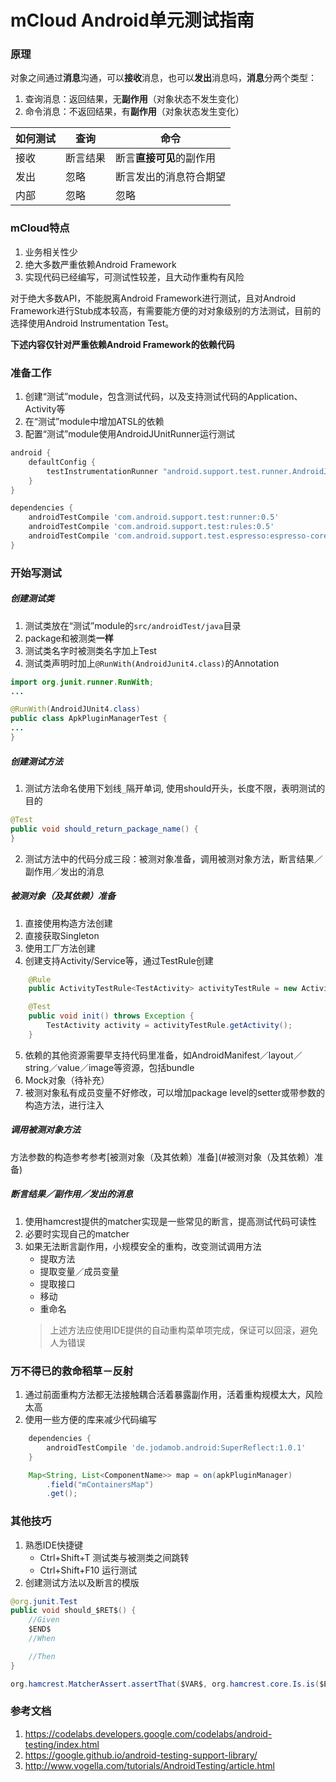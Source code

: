 # mCloud Android单元测试指南

### 原理

对象之间通过**消息**沟通，可以**接收**消息，也可以**发出**消息吗，**消息**分两个类型：
1. 查询消息：返回结果，无**副作用**（对象状态不发生变化）
2. 命令消息：不返回结果，有**副作用**（对象状态发生变化）

| 如何测试 |  查询  |  命令  |
| --- | --- | --- |
| 接收 | 断言结果 | 断言**直接可见**的副作用 |
| 发出 | 忽略 | 断言发出的消息符合期望 |
| 内部 | 忽略 | 忽略 |

### mCloud特点

1. 业务相关性少
2. 绝大多数严重依赖Android Framework
3. 实现代码已经编写，可测试性较差，且大动作重构有风险

对于绝大多数API，不能脱离Android Framework进行测试，且对Android Framework进行Stub成本较高，有需要能方便的对对象级别的方法测试，目前的选择使用Android Instrumentation Test。

**下述内容仅针对严重依赖Android Framework的依赖代码**

### 准备工作

1. 创建“测试”module，包含测试代码，以及支持测试代码的Application、Activity等
2. 在“测试”module中增加ATSL的依赖
3. 配置“测试”module使用AndroidJUnitRunner运行测试

```groovy
android {
    defaultConfig {
        testInstrumentationRunner "android.support.test.runner.AndroidJUnitRunner"
    }
}

dependencies {
    androidTestCompile 'com.android.support.test:runner:0.5'
    androidTestCompile 'com.android.support.test:rules:0.5'
    androidTestCompile 'com.android.support.test.espresso:espresso-core:2.2.2'
}
```

### 开始写测试
##### 创建测试类
1. 测试类放在“测试”module的`src/androidTest/java`目录
2. package和被测类**一样**
3. 测试类名字时被测类名字加上Test
4. 测试类声明时加上`@RunWith(AndroidJunit4.class)`的Annotation

```java
import org.junit.runner.RunWith;
...

@RunWith(AndroidJUnit4.class)
public class ApkPluginManagerTest {
...
}
```

##### 创建测试方法

1. 测试方法命名使用下划线`_`隔开单词, 使用should开头，长度不限，表明测试的目的
```java
@Test
public void should_return_package_name() {
}
```
2. 测试方法中的代码分成三段：被测对象准备，调用被测对象方法，断言结果／副作用／发出的消息

##### 被测对象（及其依赖）准备
1. 直接使用构造方法创建
2. 直接获取Singleton
3. 使用工厂方法创建
4. 创建支持Activity/Service等，通过TestRule创建
```java
    @Rule
    public ActivityTestRule<TestActivity> activityTestRule = new ActivityTestRule<>(TestActivity.class);

    @Test
    public void init() throws Exception {
        TestActivity activity = activityTestRule.getActivity();
    }
```

5. 依赖的其他资源需要早支持代码里准备，如AndroidManifest／layout／string／value／image等资源，包括bundle
6. Mock对象（待补充）
7. 被测对象私有成员变量不好修改，可以增加package level的setter或带参数的构造方法，进行注入

##### 调用被测对象方法

方法参数的构造参考参考\[被测对象（及其依赖）准备\](#被测对象（及其依赖）准备)

##### 断言结果／副作用／发出的消息

1. 使用hamcrest提供的matcher实现是一些常见的断言，提高测试代码可读性
2. 必要时实现自己的matcher
3. 如果无法断言副作用，小规模安全的重构，改变测试调用方法
   * 提取方法
   * 提取变量／成员变量
   * 提取接口
   * 移动
   * 重命名
   > 上述方法应使用IDE提供的自动重构菜单项完成，保证可以回滚，避免人为错误

### 万不得已的救命稻草－反射

1. 通过前面重构方法都无法接触耦合活着暴露副作用，活着重构规模太大，风险太高
2. 使用一些方便的库来减少代码编写
```groovy
    dependencies {
        androidTestCompile 'de.jodamob.android:SuperReflect:1.0.1'
    }
```

```java
    Map<String, List<ComponentName>> map = on(apkPluginManager)
        .field("mContainersMap")
        .get();
```

### 其他技巧

1. 熟悉IDE快捷键
   * Ctrl+Shift+T 测试类与被测类之间跳转
   * Ctrl+Shift+F10 运行测试
2. 创建测试方法以及断言的模版
```java
@org.junit.Test
public void should_$RET$() {
    //Given
    $END$
    //When

    //Then
}
```

```java
org.hamcrest.MatcherAssert.assertThat($VAR$, org.hamcrest.core.Is.is($END$));
```

### 参考文档
1. https://codelabs.developers.google.com/codelabs/android-testing/index.html
2. https://google.github.io/android-testing-support-library/
3. http://www.vogella.com/tutorials/AndroidTesting/article.html
